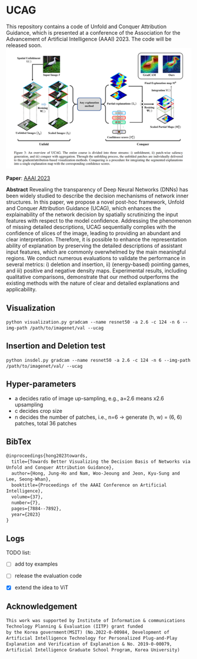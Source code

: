 # UCAG
This repository contains a code of Unfold and Conquer Attribution Guidance, which is presented at a conference of the Association for the Advancement of Artificial Intelligence (AAAI) 2023. The code will be released soon.
![UCAG](figs/main_ucag.PNG)

**Paper**: [AAAI 2023](https://ojs.aaai.org/index.php/AAAI/article/download/25954/25726)

**Abstract**
Revealing the transparency of Deep Neural Networks (DNNs) has been widely studied to describe the decision mechanisms of network inner structures. In this paper, we propose a novel post-hoc framework, Unfold and Conquer Attribution Guidance (UCAG), which enhances the explainability of the network decision by spatially scrutinizing the input features with respect to the model confidence. Addressing the phenomenon of missing detailed descriptions, UCAG sequentially complies with the confidence of slices of the image, leading to providing an abundant and clear interpretation. Therefore, it is possible to enhance the representation ability of explanation by preserving the detailed descriptions of assistant input features, which are commonly overwhelmed by the main meaningful regions. We conduct numerous evaluations to validate the performance in several metrics: i) deletion and insertion, ii) (energy-based) pointing games, and iii) positive and negative density maps. Experimental results, including qualitative comparisons, demonstrate that our method outperforms the existing methods with the nature of clear and detailed explanations and applicability.

## Visualization
```
python visualization.py gradcam --name resnet50 -a 2.6 -c 124 -n 6 --img-path /path/to/imagenet/val --ucag
```

## Insertion and Deletion test
```
python insdel.py gradcam --name resnet50 -a 2.6 -c 124 -n 6 --img-path /path/to/imagenet/val/ --ucag
```

## Hyper-parameters
- a decides ratio of image up-sampling, e.g., a=2.6 means x2.6 upsampling
- c decides crop size
- n decides the number of patches, i.e., n=6 -> generate (h, w) = (6, 6) patches, total 36 patches

## BibTex
```
@inproceedings{hong2023towards,
  title={Towards Better Visualizing the Decision Basis of Networks via Unfold and Conquer Attribution Guidance},
  author={Hong, Jung-Ho and Nam, Woo-Jeoung and Jeon, Kyu-Sung and Lee, Seong-Whan},
  booktitle={Proceedings of the AAAI Conference on Artificial Intelligence},
  volume={37},
  number={7},
  pages={7884--7892},
  year={2023}
}
```

## Logs
TODO list:

- [ ] add toy examples
- [ ] release the evaluation code
- [x] extend the idea to ViT


## Acknowledgement
```
This work was supported by Institute of Information & communications Technology Planning & Evaluation (IITP) grant funded
by the Korea government(MSIT) (No.2022-0-00984, Development of Artificial Intelligence Technology for Personalized Plug-and-Play
Explanation and Verification of Explanation & No. 2019-0-00079, Artificial Intelligence Graduate School Program, Korea University)
```
